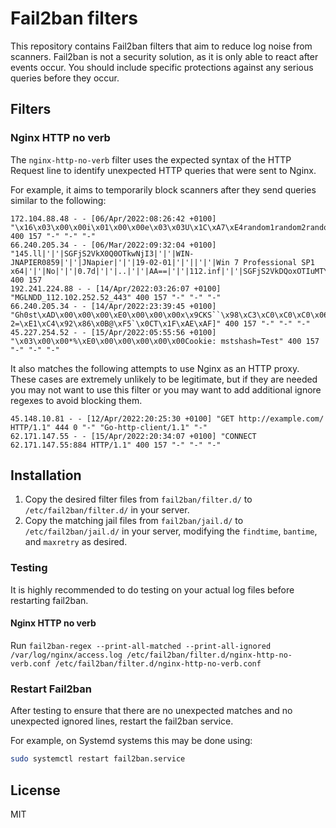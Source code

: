 # Fail2ban filters

This repository contains Fail2ban filters that aim to reduce log noise from scanners. Fail2ban is not a security solution, as it is only able to react after events occur. You should include specific protections against any serious queries before they occur.

## Filters

### Nginx HTTP no verb

The `nginx-http-no-verb` filter uses the expected syntax of the HTTP Request line to identify unexpected HTTP queries that were sent to Nginx.

For example, it aims to temporarily block scanners after they send queries similar to the following:

```
172.104.88.48 - - [06/Apr/2022:08:26:42 +0100] "\x16\x03\x00\x00i\x01\x00\x00e\x03\x03U\x1C\xA7\xE4random1random2random3random4\x00\x00\x0C\x00/\x00" 400 157 "-" "-" "-"
66.240.205.34 - - [06/Mar/2022:09:32:04 +0100] "145.ll|'|'|SGFjS2VkX0Q0OTkwNjI3|'|'|WIN-JNAPIER0859|'|'|JNapier|'|'|19-02-01|'|'||'|'|Win 7 Professional SP1 x64|'|'|No|'|'|0.7d|'|'|..|'|'|AA==|'|'|112.inf|'|'|SGFjS2VkDQoxOTIuMTY4LjkyLjIyMjo1NTUyDQpEZXNrdG9wDQpjbGllbnRhLmV4ZQ0KRmFsc2UNCkZhbHNlDQpUcnVlDQpGYWxzZQ==12.act|'|'|AA==" 400 157
192.241.224.88 - - [14/Apr/2022:03:26:07 +0100] "MGLNDD_112.102.252.52_443" 400 157 "-" "-" "-"
66.240.205.34 - - [14/Apr/2022:23:39:45 +0100] "Gh0st\xAD\x00\x00\x00\xE0\x00\x00\x00x\x9CKS``\x98\xC3\xC0\xC0\xC0\x06\xC4\x8C@\xBCQ\x96\x81\x81\x09H\x07\xA7\x16\x95e&\xA7*\x04$&g+\x182\x94\xF6\xB000\xAC\xA8rc\x00\x01\x11\xA0\x82\x1F\x5C`&\x83\xC7K7\x86\x19\xE5n\x0C9\x95n\x0C;\x84\x0F3\xAC\xE8sch\xA8^\xCF4'J\x97\xA9\x82\xE30\xC3\x91h]&\x90\xF8\xCE\x97S\xCBA4L?2=\xE1\xC4\x92\x86\x0B@\xF5`\x0CT\x1F\xAE\xAF]" 400 157 "-" "-" "-"
45.227.254.52 - - [15/Apr/2022:05:55:56 +0100] "\x03\x00\x00*%\xE0\x00\x00\x00\x00\x00Cookie: mstshash=Test" 400 157 "-" "-" "-"
```

It also matches the following attempts to use Nginx as an HTTP proxy. These cases are extremely unlikely to be legitimate, but if they are needed you may not want to use this filter or you may want to add additional ignore regexes to avoid blocking them.

```
45.148.10.81 - - [12/Apr/2022:20:25:30 +0100] "GET http://example.com/ HTTP/1.1" 444 0 "-" "Go-http-client/1.1" "-"
62.171.147.55 - - [15/Apr/2022:20:34:07 +0100] "CONNECT 62.171.147.55:884 HTTP/1.1" 400 157 "-" "-" "-"
```

## Installation

1. Copy the desired filter files from `fail2ban/filter.d/` to `/etc/fail2ban/filter.d/` in your server.
1. Copy the matching jail files from `fail2ban/jail.d/` to `/etc/fail2ban/jail.d/` in your server, modifying the `findtime`, `bantime`, and `maxretry` as desired.

### Testing

It is highly recommended to do testing on your actual log files before restarting fail2ban.

#### Nginx HTTP no verb

Run `fail2ban-regex --print-all-matched --print-all-ignored /var/log/nginx/access.log /etc/fail2ban/filter.d/nginx-http-no-verb.conf /etc/fail2ban/filter.d/nginx-http-no-verb.conf`

### Restart Fail2ban

After testing to ensure that there are no unexpected matches and no unexpected ignored lines, restart the fail2ban service.

For example, on Systemd systems this may be done using:

```bash
sudo systemctl restart fail2ban.service
```

## License

MIT

